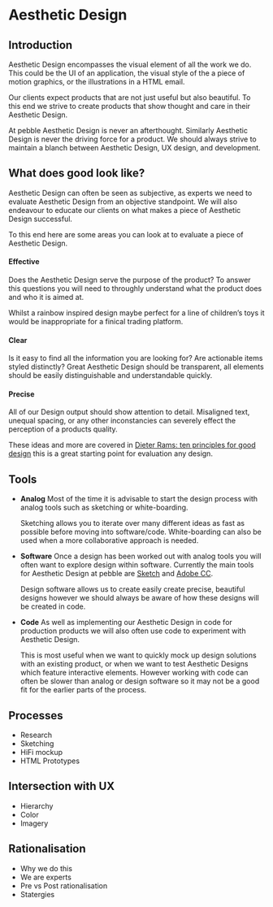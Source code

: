 # Aesthetic Design 

## Introduction
Aesthetic Design encompasses the visual element of all the work we do. This could be the UI of an application, the visual style of the a piece of motion graphics, or the illustrations in a HTML email. 
 
Our clients expect products that are not just useful but also beautiful. To this end we strive to create products that show thought and care in their Aesthetic Design. 

At pebble Aesthetic Design is never an afterthought. Similarly Aesthetic Design is never the driving force for a product. We should always strive to maintain a blanch between Aesthetic Design, UX design, and development. 

## What does good look like?
Aesthetic Design can often be seen as subjective, as experts we need to evaluate Aesthetic Design from an objective standpoint. We will also endeavour to educate our clients on what makes a piece of Aesthetic Design successful. 

To this end here are some areas you can look at to evaluate a piece of Aesthetic Design.

#### Effective
Does the Aesthetic Design serve the purpose of the product? To answer this questions you will need to throughly understand what the product does and who it is aimed at.

Whilst a rainbow inspired design maybe perfect for a line of children’s toys it would be inappropriate for a finical trading platform. 

#### Clear
Is it easy to find all the information you are looking for? Are actionable items styled distinctly? Great Aesthetic Design should be transparent, all elements should be easily distinguishable and understandable quickly. 

#### Precise
All of our Design output should show attention to detail. Misaligned text, unequal spacing, or any other inconstancies can severely effect the perception of a products quality. 

These ideas and more are covered in [Dieter Rams: ten principles for good design](https://www.vitsoe.com/gb/about/good-design) this is a great starting point for evaluation any design. 

## Tools
* **Analog** Most of the time it is advisable to start the design process with analog tools such as sketching or white-boarding. 

    Sketching allows you to iterate over many different ideas as fast as possible before moving into software/code. White-boarding can also be used when a more collaborative approach is needed. 
* **Software** Once a design has been worked out with analog tools   you will often want to explore design within software. Currently the main tools for Aesthetic Design at pebble are [Sketch](https://www.sketchapp.com/) and [Adobe CC](http://www.adobe.com/uk/creativecloud.html). 

    Design software allows us to create easily create precise, beautiful designs however we should always be aware of how these designs will be created in code. 
* **Code** As well as implementing our Aesthetic Design in code for production products we will also often use code to experiment with Aesthetic Design.

    This is most useful when we want to quickly mock up design solutions with an existing product, or when we want to test Aesthetic Designs which feature interactive elements. However working with code can often be slower than analog or design software so it may not be a good fit for the earlier parts of the process.

## Processes
* Research
* Sketching
* HiFi mockup
* HTML Prototypes

## Intersection with UX
* Hierarchy
* Color
* Imagery

## Rationalisation
* Why we do this
* We are experts
* Pre vs Post rationalisation
* Statergies

